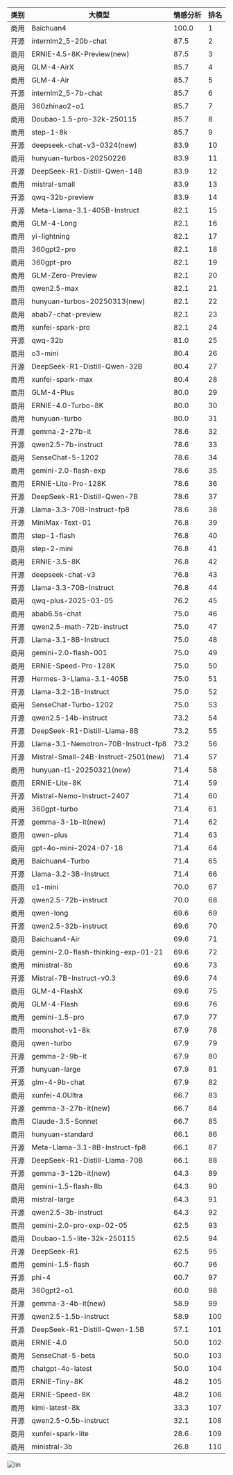 
| 类别 | 大模型                         | 情感分析 | 排名 |
|-----|------------------------------|---------|----|
|商用|Baichuan4|100.0|1|
|开源|internlm2_5-20b-chat|87.5|2|
|商用|ERNIE-4.5-8K-Preview(new)|87.5|3|
|商用|GLM-4-AirX|85.7|4|
|商用|GLM-4-Air|85.7|5|
|开源|internlm2_5-7b-chat|85.7|6|
|商用|360zhinao2-o1|85.7|7|
|商用|Doubao-1.5-pro-32k-250115|85.7|8|
|商用|step-1-8k|85.7|9|
|开源|deepseek-chat-v3-0324(new)|83.9|10|
|商用|hunyuan-turbos-20250226|83.9|11|
|开源|DeepSeek-R1-Distill-Qwen-14B|83.9|12|
|商用|mistral-small|83.9|13|
|开源|qwq-32b-preview|83.9|14|
|开源|Meta-Llama-3.1-405B-Instruct|82.1|15|
|商用|GLM-4-Long|82.1|16|
|商用|yi-lightning|82.1|17|
|商用|360gpt2-pro|82.1|18|
|商用|360gpt-pro|82.1|19|
|商用|GLM-Zero-Preview|82.1|20|
|商用|qwen2.5-max|82.1|21|
|商用|hunyuan-turbos-20250313(new)|82.1|22|
|商用|abab7-chat-preview|82.1|23|
|商用|xunfei-spark-pro|82.1|24|
|开源|qwq-32b|81.0|25|
|商用|o3-mini|80.4|26|
|开源|DeepSeek-R1-Distill-Qwen-32B|80.4|27|
|商用|xunfei-spark-max|80.4|28|
|商用|GLM-4-Plus|80.0|29|
|商用|ERNIE-4.0-Turbo-8K|80.0|30|
|商用|hunyuan-turbo|80.0|31|
|开源|gemma-2-27b-it|78.6|32|
|开源|qwen2.5-7b-instruct|78.6|33|
|商用|SenseChat-5-1202|78.6|34|
|商用|gemini-2.0-flash-exp|78.6|35|
|商用|ERNIE-Lite-Pro-128K|78.6|36|
|开源|DeepSeek-R1-Distill-Qwen-7B|78.6|37|
|开源|Llama-3.3-70B-Instruct-fp8|78.6|38|
|开源|MiniMax-Text-01|76.8|39|
|商用|step-1-flash|76.8|40|
|商用|step-2-mini|76.8|41|
|商用|ERNIE-3.5-8K|76.8|42|
|开源|deepseek-chat-v3|76.8|43|
|开源|Llama-3.3-70B-Instruct|76.8|44|
|商用|qwq-plus-2025-03-05|76.2|45|
|商用|abab6.5s-chat|75.0|46|
|开源|qwen2.5-math-72b-instruct|75.0|47|
|开源|Llama-3.1-8B-Instruct|75.0|48|
|商用|gemini-2.0-flash-001|75.0|49|
|商用|ERNIE-Speed-Pro-128K|75.0|50|
|开源|Hermes-3-Llama-3.1-405B|75.0|51|
|开源|Llama-3.2-1B-Instruct|75.0|52|
|商用|SenseChat-Turbo-1202|75.0|53|
|开源|qwen2.5-14b-instruct|73.2|54|
|开源|DeepSeek-R1-Distill-Llama-8B|73.2|55|
|开源|Llama-3.1-Nemotron-70B-Instruct-fp8|73.2|56|
|开源|Mistral-Small-24B-Instruct-2501(new)|71.4|57|
|商用|hunyuan-t1-20250321(new)|71.4|58|
|商用|ERNIE-Lite-8K|71.4|59|
|开源|Mistral-Nemo-Instruct-2407|71.4|60|
|商用|360gpt-turbo|71.4|61|
|开源|gemma-3-1b-it(new)|71.4|62|
|商用|qwen-plus|71.4|63|
|商用|gpt-4o-mini-2024-07-18|71.4|64|
|商用|Baichuan4-Turbo|71.4|65|
|开源|Llama-3.2-3B-Instruct|71.4|66|
|商用|o1-mini|70.0|67|
|开源|qwen2.5-72b-instruct|70.0|68|
|商用|qwen-long|69.6|69|
|开源|qwen2.5-32b-instruct|69.6|70|
|商用|Baichuan4-Air|69.6|71|
|商用|gemini-2.0-flash-thinking-exp-01-21|69.6|72|
|商用|ministral-8b|69.6|73|
|开源|Mistral-7B-Instruct-v0.3|69.6|74|
|商用|GLM-4-FlashX|69.6|75|
|商用|GLM-4-Flash|69.6|76|
|商用|gemini-1.5-pro|67.9|77|
|商用|moonshot-v1-8k|67.9|78|
|商用|qwen-turbo|67.9|79|
|开源|gemma-2-9b-it|67.9|80|
|开源|hunyuan-large|67.9|81|
|开源|glm-4-9b-chat|67.9|82|
|商用|xunfei-4.0Ultra|66.7|83|
|开源|gemma-3-27b-it(new)|66.7|84|
|商用|Claude-3.5-Sonnet|66.7|85|
|商用|hunyuan-standard|66.1|86|
|开源|Meta-Llama-3.1-8B-Instruct-fp8|66.1|87|
|开源|DeepSeek-R1-Distill-Llama-70B|66.1|88|
|开源|gemma-3-12b-it(new)|64.3|89|
|商用|gemini-1.5-flash-8b|64.3|90|
|商用|mistral-large|64.3|91|
|开源|qwen2.5-3b-instruct|64.3|92|
|商用|gemini-2.0-pro-exp-02-05|62.5|93|
|商用|Doubao-1.5-lite-32k-250115|62.5|94|
|开源|DeepSeek-R1|62.5|95|
|商用|gemini-1.5-flash|60.7|96|
|开源|phi-4|60.7|97|
|商用|360gpt2-o1|60.0|98|
|开源|gemma-3-4b-it(new)|58.9|99|
|开源|qwen2.5-1.5b-instruct|58.9|100|
|开源|DeepSeek-R1-Distill-Qwen-1.5B|57.1|101|
|商用|ERNIE-4.0|50.0|102|
|商用|SenseChat-5-beta|50.0|103|
|商用|chatgpt-4o-latest|50.0|104|
|商用|ERNIE-Tiny-8K|48.2|105|
|商用|ERNIE-Speed-8K|48.2|106|
|商用|kimi-latest-8k|33.3|107|
|开源|qwen2.5-0.5b-instruct|32.1|108|
|商用|xunfei-spark-lite|28.6|109|
|商用|ministral-3b|26.8|110|


![lin](../pic/情感分析.png)
